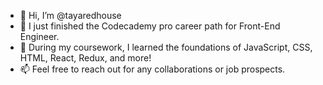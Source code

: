 - 👋 Hi, I’m @tayaredhouse
- 👀 I just finished the Codecademy pro career path for Front-End Engineer. 
- 🌱 During my coursework, I learned the foundations of JavaScript, CSS, HTML, React, Redux, and more!
- 📫 Feel free to reach out for any collaborations or job prospects. 

<!---
tayaredhouse/tayaredhouse is a ✨ special ✨ repository because its `README.md` (this file) appears on your GitHub profile.
You can click the Preview link to take a look at your changes.
--->
